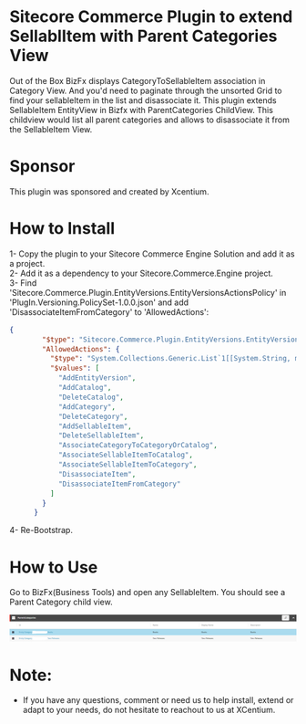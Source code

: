 Sitecore Commerce Plugin to extend SellablItem with Parent Categories View
======================================

Out of the Box BizFx displays CategoryToSellableItem association in Category View. 
And you'd need to paginate through the unsorted Grid to find your sellableItem in the list and disassociate it.
This plugin extends SellableItem EntityView in Bizfx with ParentCategories ChildView.
This childview would list all parent categories and allows to disassociate it from the SellableItem View.

Sponsor
=======
This plugin was sponsored and created by Xcentium.


How to Install
==============

1-	Copy the plugin to your Sitecore Commerce Engine Solution and add it as a project.  
2-	Add it as a dependency to your Sitecore.Commerce.Engine project.  
3-  Find 'Sitecore.Commerce.Plugin.EntityVersions.EntityVersionsActionsPolicy' in 'PlugIn.Versioning.PolicySet-1.0.0.json' and add      'DisassociateItemFromCategory' to 'AllowedActions':  
```json
{
        "$type": "Sitecore.Commerce.Plugin.EntityVersions.EntityVersionsActionsPolicy, Sitecore.Commerce.Plugin.EntityVersions",        
        "AllowedActions": {
          "$type": "System.Collections.Generic.List`1[[System.String, mscorlib]], mscorlib",
          "$values": [
            "AddEntityVersion",
            "AddCatalog",
            "DeleteCatalog",
            "AddCategory",
            "DeleteCategory",
            "AddSellableItem",
            "DeleteSellableItem",
            "AssociateCategoryToCategoryOrCatalog",
            "AssociateSellableItemToCatalog",
            "AssociateSellableItemToCategory",
            "DisassociateItem",
            "DisassociateItemFromCategory"
          ]
        }
      }
```
4-  Re-Bootstrap.

How to Use
==============
Go to BizFx(Business Tools) and open any SellableItem. 
You should see a Parent Category child view.

![Parent Categories](https://github.com/XCentium/SC-Plugin-ParentCategoriesView/blob/master/Images/ParentCategoriesView.png)

Note:
=====

- If you have any questions, comment or need us to help install, extend or adapt to your needs, do not hesitate to reachout to us at XCentium.
